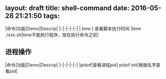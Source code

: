 layout: draft
title: shell-command
date: 2016-05-28 21:21:50
tags:
---
|命令|功能|Demo|Descrip|
|-|-|-|-|-|
| time | 查看脚本执行时间 |time ./xxx.sh|time不能执行程序，放在执行命令之前|


## 进程操作 ##

|命令|功能|Demo|Descrip|
|-|-|-|-|-|
|pidof|查看进程pid| pidof init|根据名字查看pid|
